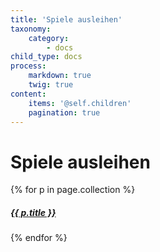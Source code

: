 ```yaml
---
title: 'Spiele ausleihen'
taxonomy:
    category:
        - docs
child_type: docs
process:
    markdown: true
    twig: true
content:
    items: '@self.children'
    pagination: true   
---
```


# Spiele ausleihen

{% for p in page.collection %}
<a href="{{p.url}}"><h5>{{ p.title }}</h5></a>
{% endfor %}


